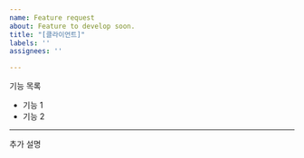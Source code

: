 ```yaml
---
name: Feature request
about: Feature to develop soon.
title: "[클라이언트]"
labels: ''
assignees: ''

---
```


기능 목록
- 기능 1
- 기능 2

---

추가 설명
